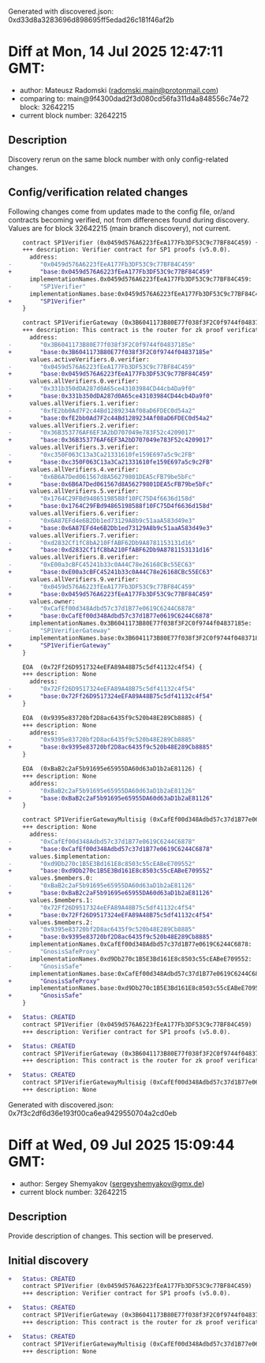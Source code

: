 Generated with discovered.json: 0xd33d8a3283696d898695ff5edad26c181f46af2b

# Diff at Mon, 14 Jul 2025 12:47:11 GMT:

- author: Mateusz Radomski (<radomski.main@protonmail.com>)
- comparing to: main@9f4300dad2f3d080cd56fa311d4a848556c74e72 block: 32642215
- current block number: 32642215

## Description

Discovery rerun on the same block number with only config-related changes.

## Config/verification related changes

Following changes come from updates made to the config file,
or/and contracts becoming verified, not from differences found during
discovery. Values are for block 32642215 (main branch discovery), not current.

```diff
    contract SP1Verifier (0x0459d576A6223fEeA177Fb3DF53C9c77BF84C459) {
    +++ description: Verifier contract for SP1 proofs (v5.0.0).
      address:
-        "0x0459d576A6223fEeA177Fb3DF53C9c77BF84C459"
+        "base:0x0459d576A6223fEeA177Fb3DF53C9c77BF84C459"
      implementationNames.0x0459d576A6223fEeA177Fb3DF53C9c77BF84C459:
-        "SP1Verifier"
      implementationNames.base:0x0459d576A6223fEeA177Fb3DF53C9c77BF84C459:
+        "SP1Verifier"
    }
```

```diff
    contract SP1VerifierGateway (0x3B6041173B80E77f038f3F2C0f9744f04837185e) {
    +++ description: This contract is the router for zk proof verification. It stores the mapping between identifiers and the address of onchain verifier contracts, routing each identifier to the corresponding verifier contract.
      address:
-        "0x3B6041173B80E77f038f3F2C0f9744f04837185e"
+        "base:0x3B6041173B80E77f038f3F2C0f9744f04837185e"
      values.activeVerifiers.0.verifier:
-        "0x0459d576A6223fEeA177Fb3DF53C9c77BF84C459"
+        "base:0x0459d576A6223fEeA177Fb3DF53C9c77BF84C459"
      values.allVerifiers.0.verifier:
-        "0x331b350dDA287d0A65ce43103984CD44cb4Da9f0"
+        "base:0x331b350dDA287d0A65ce43103984CD44cb4Da9f0"
      values.allVerifiers.1.verifier:
-        "0xfE2bb0Ad7F2c44Bd1289234Af08aD6FDEC0d54a2"
+        "base:0xfE2bb0Ad7F2c44Bd1289234Af08aD6FDEC0d54a2"
      values.allVerifiers.2.verifier:
-        "0x36B353776AF6EF3A2bD707049e783F52c4209017"
+        "base:0x36B353776AF6EF3A2bD707049e783F52c4209017"
      values.allVerifiers.3.verifier:
-        "0xc350F063C13a3Ca21331610fe159E697a5c9c2FB"
+        "base:0xc350F063C13a3Ca21331610fe159E697a5c9c2FB"
      values.allVerifiers.4.verifier:
-        "0x6B6A7Ded061567d8A56279801DEA5cFB79be5bFc"
+        "base:0x6B6A7Ded061567d8A56279801DEA5cFB79be5bFc"
      values.allVerifiers.5.verifier:
-        "0x1764C29FBd94865198588f10FC75D4f6636d158d"
+        "base:0x1764C29FBd94865198588f10FC75D4f6636d158d"
      values.allVerifiers.6.verifier:
-        "0x6A87EFd4e6B2Db1ed73129A8b9c51aaA583d49e3"
+        "base:0x6A87EFd4e6B2Db1ed73129A8b9c51aaA583d49e3"
      values.allVerifiers.7.verifier:
-        "0xd2832Cf1fC8bA210FfABF62Db9A8781153131d16"
+        "base:0xd2832Cf1fC8bA210FfABF62Db9A8781153131d16"
      values.allVerifiers.8.verifier:
-        "0xE00a3cBFC45241b33c0A44C78e26168CBc55EC63"
+        "base:0xE00a3cBFC45241b33c0A44C78e26168CBc55EC63"
      values.allVerifiers.9.verifier:
-        "0x0459d576A6223fEeA177Fb3DF53C9c77BF84C459"
+        "base:0x0459d576A6223fEeA177Fb3DF53C9c77BF84C459"
      values.owner:
-        "0xCafEf00d348Adbd57c37d1B77e0619C6244C6878"
+        "base:0xCafEf00d348Adbd57c37d1B77e0619C6244C6878"
      implementationNames.0x3B6041173B80E77f038f3F2C0f9744f04837185e:
-        "SP1VerifierGateway"
      implementationNames.base:0x3B6041173B80E77f038f3F2C0f9744f04837185e:
+        "SP1VerifierGateway"
    }
```

```diff
    EOA  (0x72Ff26D9517324eEFA89A48B75c5df41132c4f54) {
    +++ description: None
      address:
-        "0x72Ff26D9517324eEFA89A48B75c5df41132c4f54"
+        "base:0x72Ff26D9517324eEFA89A48B75c5df41132c4f54"
    }
```

```diff
    EOA  (0x9395e83720bf2D8ac6435f9c520b48E289Cb8885) {
    +++ description: None
      address:
-        "0x9395e83720bf2D8ac6435f9c520b48E289Cb8885"
+        "base:0x9395e83720bf2D8ac6435f9c520b48E289Cb8885"
    }
```

```diff
    EOA  (0xBaB2c2aF5b91695e65955DA60d63aD1b2aE81126) {
    +++ description: None
      address:
-        "0xBaB2c2aF5b91695e65955DA60d63aD1b2aE81126"
+        "base:0xBaB2c2aF5b91695e65955DA60d63aD1b2aE81126"
    }
```

```diff
    contract SP1VerifierGatewayMultisig (0xCafEf00d348Adbd57c37d1B77e0619C6244C6878) {
    +++ description: None
      address:
-        "0xCafEf00d348Adbd57c37d1B77e0619C6244C6878"
+        "base:0xCafEf00d348Adbd57c37d1B77e0619C6244C6878"
      values.$implementation:
-        "0xd9Db270c1B5E3Bd161E8c8503c55cEABeE709552"
+        "base:0xd9Db270c1B5E3Bd161E8c8503c55cEABeE709552"
      values.$members.0:
-        "0xBaB2c2aF5b91695e65955DA60d63aD1b2aE81126"
+        "base:0xBaB2c2aF5b91695e65955DA60d63aD1b2aE81126"
      values.$members.1:
-        "0x72Ff26D9517324eEFA89A48B75c5df41132c4f54"
+        "base:0x72Ff26D9517324eEFA89A48B75c5df41132c4f54"
      values.$members.2:
-        "0x9395e83720bf2D8ac6435f9c520b48E289Cb8885"
+        "base:0x9395e83720bf2D8ac6435f9c520b48E289Cb8885"
      implementationNames.0xCafEf00d348Adbd57c37d1B77e0619C6244C6878:
-        "GnosisSafeProxy"
      implementationNames.0xd9Db270c1B5E3Bd161E8c8503c55cEABeE709552:
-        "GnosisSafe"
      implementationNames.base:0xCafEf00d348Adbd57c37d1B77e0619C6244C6878:
+        "GnosisSafeProxy"
      implementationNames.base:0xd9Db270c1B5E3Bd161E8c8503c55cEABeE709552:
+        "GnosisSafe"
    }
```

```diff
+   Status: CREATED
    contract SP1Verifier (0x0459d576A6223fEeA177Fb3DF53C9c77BF84C459)
    +++ description: Verifier contract for SP1 proofs (v5.0.0).
```

```diff
+   Status: CREATED
    contract SP1VerifierGateway (0x3B6041173B80E77f038f3F2C0f9744f04837185e)
    +++ description: This contract is the router for zk proof verification. It stores the mapping between identifiers and the address of onchain verifier contracts, routing each identifier to the corresponding verifier contract.
```

```diff
+   Status: CREATED
    contract SP1VerifierGatewayMultisig (0xCafEf00d348Adbd57c37d1B77e0619C6244C6878)
    +++ description: None
```

Generated with discovered.json: 0x7f3c2df6d36e193f00ca6ea9429550704a2cd0eb

# Diff at Wed, 09 Jul 2025 15:09:44 GMT:

- author: Sergey Shemyakov (<sergeyshemyakov@gmx.de>)
- current block number: 32642215

## Description

Provide description of changes. This section will be preserved.

## Initial discovery

```diff
+   Status: CREATED
    contract SP1Verifier (0x0459d576A6223fEeA177Fb3DF53C9c77BF84C459)
    +++ description: Verifier contract for SP1 proofs (v5.0.0).
```

```diff
+   Status: CREATED
    contract SP1VerifierGateway (0x3B6041173B80E77f038f3F2C0f9744f04837185e)
    +++ description: This contract is the router for zk proof verification. It stores the mapping between identifiers and the address of onchain verifier contracts, routing each identifier to the corresponding verifier contract.
```

```diff
+   Status: CREATED
    contract SP1VerifierGatewayMultisig (0xCafEf00d348Adbd57c37d1B77e0619C6244C6878)
    +++ description: None
```
